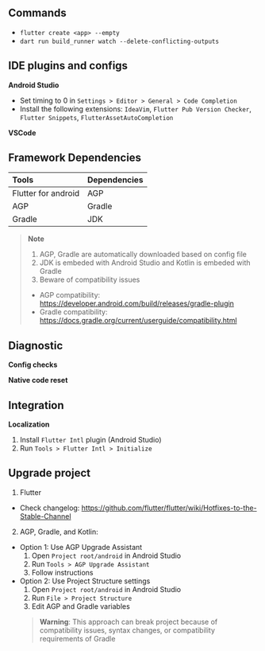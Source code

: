 ## Commands

* `flutter create <app> --empty`
* `dart run build_runner watch --delete-conflicting-outputs`

## IDE plugins and configs
**Android Studio**
- Set timing to 0 in `Settings > Editor > General > Code Completion`
- Install the following extensions: `IdeaVim`, `Flutter Pub Version Checker`, `Flutter Snippets`, `FlutterAssetAutoCompletion`

**VSCode**


## Framework Dependencies

Tools | Dependencies
:- | -
Flutter for android | AGP
AGP | Gradle
Gradle | JDK

> **Note**
> 1. AGP, Gradle are automatically downloaded based on config file
> 2. JDK is embeded with Android Studio and Kotlin is embeded with Gradle
> 3. Beware of compatibility issues
> * AGP compatibility: https://developer.android.com/build/releases/gradle-plugin
> * Gradle compatibility: https://docs.gradle.org/current/userguide/compatibility.html

## Diagnostic
**Config checks**

**Native code reset**

## Integration
**Localization**
1. Install `Flutter Intl` plugin (Android Studio)
2. Run `Tools > Flutter Intl > Initialize`


## Upgrade project

1. Flutter
  * Check changelog: https://github.com/flutter/flutter/wiki/Hotfixes-to-the-Stable-Channel
2. AGP, Gradle, and Kotlin:

  * Option 1: Use AGP Upgrade Assistant
    1. Open `Project root/android` in Android Studio
    2. Run `Tools > AGP Upgrade Assistant`
    3. Follow instructions
  * Option 2: Use Project Structure settings
    1. Open `Project root/android` in Android Studio
    2. Run `File > Project Structure`
    3. Edit AGP and Gradle variables
    > **Warning**: This approach can break project because of compatibility issues, syntax changes, or compatibility requirements of Gradle



